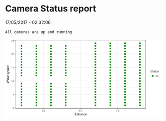 Camera Status report
================
17/05/2017 - 02:32:06

    All cameras are up and running

![](camreport_files/figure-markdown_github/unnamed-chunk-2-1.png)
